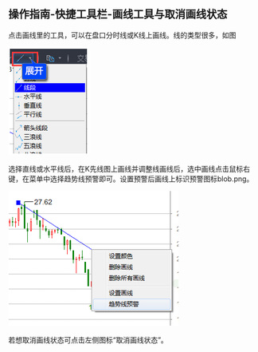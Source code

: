 ## 操作指南-快捷工具栏-画线工具与取消画线状态

点击画线里的工具，可以在盘口分时线或K线上画线。线的类型很多，如图

![](/assets/171191.png)

选择直线或水平线后，在K先线图上画线并调整线画线后，选中画线点击鼠标右键，在菜单中选择趋势线预警即可。设置预警后画线上标识预警图标blob.png。

![](/assets/171192.png)

 

若想取消画线状态可点击左侧图标“取消画线状态”。

